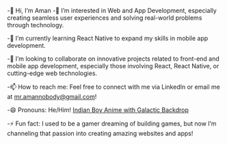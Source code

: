 -👋 Hi, I’m Aman
-👀 I’m interested in Web and App Development, especially creating seamless user experiences and solving real-world problems through technology.

-🌱 I’m currently learning React Native to expand my skills in mobile app development.

-💞️ I’m looking to collaborate on innovative projects related to front-end and mobile app development, especially those involving React, React Native, or cutting-edge web technologies.

-📫 How to reach me: Feel free to connect with me via LinkedIn or email me at mr.amannobody@gmail.com!

-😄 Pronouns: He/Him!
[Indian Boy Anime with Galactic Backdrop](https://github.com/user-attachments/assets/2e10edfd-4bc6-4504-815a-d45fd3aaeb85)


-⚡ Fun fact: I used to be a gamer dreaming of building games, but now I’m channeling that passion into creating amazing websites and apps!


<!---
07amansaini8684/07amansaini8684 is a ✨ special ✨ repository because its `README.md` (this file) appears on your GitHub profile.
You can click the Preview link to take a look at your changes.
--->
